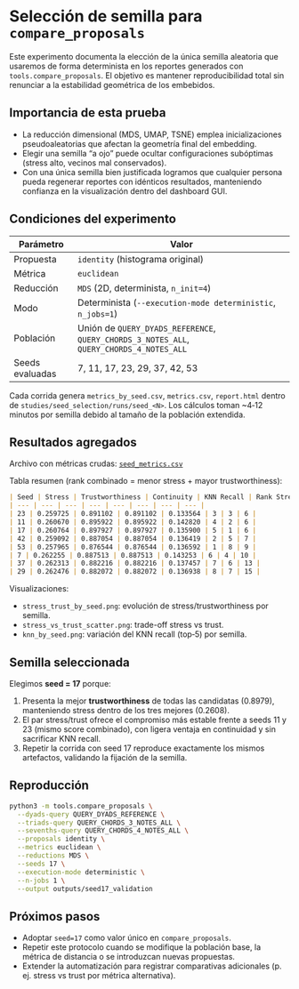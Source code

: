 # Selección de semilla para `compare_proposals`

Este experimento documenta la elección de la única semilla aleatoria que usaremos de forma determinista en los reportes generados con `tools.compare_proposals`. El objetivo es mantener reproducibilidad total sin renunciar a la estabilidad geométrica de los embebidos.

## Importancia de esta prueba

- La reducción dimensional (MDS, UMAP, TSNE) emplea inicializaciones pseudoaleatorias que afectan la geometría final del embedding.
- Elegir una semilla “a ojo” puede ocultar configuraciones subóptimas (stress alto, vecinos mal conservados).
- Con una única semilla bien justificada logramos que cualquier persona pueda regenerar reportes con idénticos resultados, manteniendo confianza en la visualización dentro del dashboard GUI.

## Condiciones del experimento

| Parámetro | Valor |
| --- | --- |
| Propuesta | `identity` (histograma original) |
| Métrica | `euclidean` |
| Reducción | `MDS` (2D, determinista, `n_init=4`) |
| Modo | Determinista (`--execution-mode deterministic`, `n_jobs=1`) |
| Población | Unión de `QUERY_DYADS_REFERENCE`, `QUERY_CHORDS_3_NOTES_ALL`, `QUERY_CHORDS_4_NOTES_ALL` |
| Seeds evaluadas | 7, 11, 17, 23, 29, 37, 42, 53 |

Cada corrida genera `metrics_by_seed.csv`, `metrics.csv`, `report.html` dentro de `studies/seed_selection/runs/seed_<N>`. Los cálculos toman ~4‑12 minutos por semilla debido al tamaño de la población extendida.

## Resultados agregados

Archivo con métricas crudas: [`seed_metrics.csv`](seed_metrics.csv)

Tabla resumen (rank combinado = menor stress + mayor trustworthiness):

```markdown
| Seed | Stress | Trustworthiness | Continuity | KNN Recall | Rank Stress | Rank Trust | Score |
| --- | --- | --- | --- | --- | --- | --- | --- |
| 23 | 0.259725 | 0.891102 | 0.891102 | 0.133564 | 3 | 3 | 6 |
| 11 | 0.260670 | 0.895922 | 0.895922 | 0.142820 | 4 | 2 | 6 |
| 17 | 0.260764 | 0.897927 | 0.897927 | 0.135900 | 5 | 1 | 6 |
| 42 | 0.259092 | 0.887054 | 0.887054 | 0.136419 | 2 | 5 | 7 |
| 53 | 0.257965 | 0.876544 | 0.876544 | 0.136592 | 1 | 8 | 9 |
| 7 | 0.262255 | 0.887513 | 0.887513 | 0.143253 | 6 | 4 | 10 |
| 37 | 0.262313 | 0.882216 | 0.882216 | 0.137457 | 7 | 6 | 13 |
| 29 | 0.262476 | 0.882072 | 0.882072 | 0.136938 | 8 | 7 | 15 |
```

Visualizaciones:

- `stress_trust_by_seed.png`: evolución de stress/trustworthiness por semilla.
- `stress_vs_trust_scatter.png`: trade-off stress vs trust.
- `knn_by_seed.png`: variación del KNN recall (top‑5) por semilla.

## Semilla seleccionada

Elegimos **seed = 17** porque:

1. Presenta la mejor **trustworthiness** de todas las candidatas (0.8979), manteniendo stress dentro de los tres mejores (0.2608).
2. El par stress/trust ofrece el compromiso más estable frente a seeds 11 y 23 (mismo score combinado), con ligera ventaja en continuidad y sin sacrificar KNN recall.
3. Repetir la corrida con seed 17 reproduce exactamente los mismos artefactos, validando la fijación de la semilla.

## Reproducción

```bash
python3 -m tools.compare_proposals \
  --dyads-query QUERY_DYADS_REFERENCE \
  --triads-query QUERY_CHORDS_3_NOTES_ALL \
  --sevenths-query QUERY_CHORDS_4_NOTES_ALL \
  --proposals identity \
  --metrics euclidean \
  --reductions MDS \
  --seeds 17 \
  --execution-mode deterministic \
  --n-jobs 1 \
  --output outputs/seed17_validation
```

## Próximos pasos

- Adoptar `seed=17` como valor único en `compare_proposals`.
- Repetir este protocolo cuando se modifique la población base, la métrica de distancia o se introduzcan nuevas propuestas.
- Extender la automatización para registrar comparativas adicionales (p. ej. stress vs trust por métrica alternativa).
